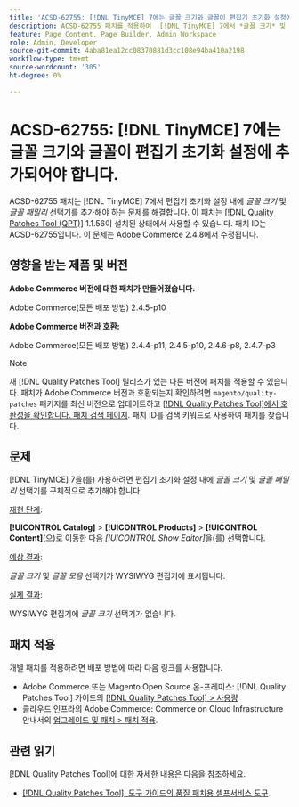```yaml
---
title: 'ACSD-62755: [!DNL TinyMCE] 7에는 글꼴 크기와 글꼴이 편집기 초기화 설정에 추가되어야 합니다.'
description: ACSD-62755 패치를 적용하여  [!DNL TinyMCE] 7에서 *글꼴 크기* 및 *글꼴 패밀리*를 편집기 초기화 설정 내에 특별히 추가해야 하는 Adobe Commerce 문제를 해결합니다.
feature: Page Content, Page Builder, Admin Workspace
role: Admin, Developer
source-git-commit: 4aba81ea12cc08370881d3cc108e94ba410a2198
workflow-type: tm+mt
source-wordcount: '305'
ht-degree: 0%

---
```


# ACSD-62755: [!DNL TinyMCE] 7에는 글꼴 크기와 글꼴이 편집기 초기화 설정에 추가되어야 합니다.

ACSD-62755 패치는 [!DNL TinyMCE] 7에서 편집기 초기화 설정 내에 *글꼴 크기* 및 *글꼴 패밀리* 선택기를 추가해야 하는 문제를 해결합니다. 이 패치는 [[!DNL Quality Patches Tool (QPT)]](/help/tools/quality-patches-tool/quality-patches-tool-to-self-serve-quality-patches.md) 1.1.56이 설치된 상태에서 사용할 수 있습니다. 패치 ID는 ACSD-62755입니다. 이 문제는 Adobe Commerce 2.4.8에서 수정됩니다.

## 영향을 받는 제품 및 버전

**Adobe Commerce 버전에 대한 패치가 만들어졌습니다.**

Adobe Commerce(모든 배포 방법) 2.4.5-p10

**Adobe Commerce 버전과 호환:**

Adobe Commerce(모든 배포 방법) 2.4.4-p11, 2.4.5-p10, 2.4.6-p8, 2.4.7-p3

>[!NOTE]
>
>새 [!DNL Quality Patches Tool] 릴리스가 있는 다른 버전에 패치를 적용할 수 있습니다. 패치가 Adobe Commerce 버전과 호환되는지 확인하려면 `magento/quality-patches` 패키지를 최신 버전으로 업데이트하고 [[!DNL Quality Patches Tool]에서 호환성을 확인합니다. 패치 검색 페이지](https://experienceleague.adobe.com/tools/commerce-quality-patches/index.html?lang=ko). 패치 ID를 검색 키워드로 사용하여 패치를 찾습니다.

## 문제

[!DNL TinyMCE] 7을(를) 사용하려면 편집기 초기화 설정 내에 *글꼴 크기* 및 *글꼴 패밀리* 선택기를 구체적으로 추가해야 합니다.

<u>재현 단계</u>:

**[!UICONTROL Catalog]** > **[!UICONTROL Products]** > **[!UICONTROL Content]**(으)로 이동한 다음 *[!UICONTROL Show Editor]*&#x200B;을(를) 선택합니다.

<u>예상 결과</u>:

*글꼴 크기* 및 *글꼴 모음* 선택기가 WYSIWYG 편집기에 표시됩니다.

<u>실제 결과</u>:

WYSIWYG 편집기에 *글꼴 크기* 선택기가 없습니다.

## 패치 적용

개별 패치를 적용하려면 배포 방법에 따라 다음 링크를 사용합니다.

* Adobe Commerce 또는 Magento Open Source 온-프레미스: [!DNL Quality Patches Tool] 가이드의 [[!DNL Quality Patches Tool] > 사용량](/help/tools/quality-patches-tool/usage.md)
* 클라우드 인프라의 Adobe Commerce: Commerce on Cloud Infrastructure 안내서의 [업그레이드 및 패치 > 패치 적용](https://experienceleague.adobe.com/docs/commerce-cloud-service/user-guide/develop/upgrade/apply-patches.html?lang=ko).

## 관련 읽기

[!DNL Quality Patches Tool]에 대한 자세한 내용은 다음을 참조하세요.

* [[!DNL Quality Patches Tool]: 도구 가이드의 품질 패치용 셀프서비스 도구](/help/tools/quality-patches-tool/quality-patches-tool-to-self-serve-quality-patches.md).
